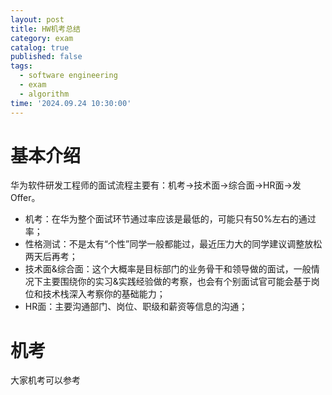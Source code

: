 ```yaml
---
layout: post
title: HW机考总结
category: exam
catalog: true
published: false
tags:
  - software engineering
  - exam
  - algorithm
time: '2024.09.24 10:30:00'
---
```


# 基本介绍
华为软件研发工程师的面试流程主要有：机考->技术面->综合面->HR面->发Offer。
- 机考：在华为整个面试环节通过率应该是最低的，可能只有50%左右的通过率；
- 性格测试：不是太有“个性”同学一般都能过，最近压力大的同学建议调整放松两天后再考；
- 技术面&综合面：这个大概率是目标部门的业务骨干和领导做的面试，一般情况下主要围绕你的实习&实践经验做的考察，也会有个别面试官可能会基于岗位和技术栈深入考察你的基础能力；
- HR面：主要沟通部门、岗位、职级和薪资等信息的沟通；

# 机考
大家机考可以参考
